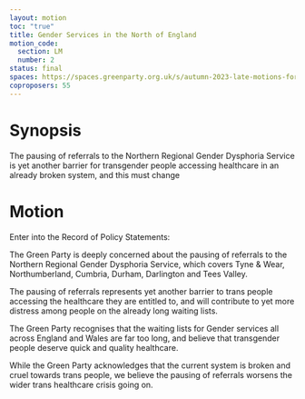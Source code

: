 ```yaml
---
layout: motion
toc: "true"
title: Gender Services in the North of England
motion_code:
  section: LM
  number: 2
status: final
spaces: https://spaces.greenparty.org.uk/s/autumn-2023-late-motions-forum/post/post/view?id=11482
coproposers: 55
---
```

# S﻿ynopsis

The pausing of referrals to the Northern Regional Gender Dysphoria Service is yet another barrier for transgender people accessing healthcare in an already broken system, and this must change

# M﻿otion

Enter into the Record of Policy Statements:

The Green Party is deeply concerned about the pausing of referrals to the Northern Regional Gender Dysphoria Service, which covers Tyne & Wear, Northumberland, Cumbria, Durham, Darlington and Tees Valley.

The pausing of referrals represents yet another barrier to trans people accessing the healthcare they are entitled to, and will contribute to yet more distress among people on the already long waiting lists.

The Green Party recognises that the waiting lists for Gender services all across England and Wales are far too long, and believe that transgender people deserve quick and quality healthcare.

While the Green Party acknowledges that the current system is broken and cruel towards trans people, we believe the pausing of referrals worsens the wider trans healthcare crisis going on.